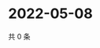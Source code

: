 # 2022-05-08

共 0 条

<!-- BEGIN WEIBO -->
<!-- 最后更新时间 Sun May 08 2022 12:21:39 GMT+0800 (China Standard Time) -->

<!-- END WEIBO -->
